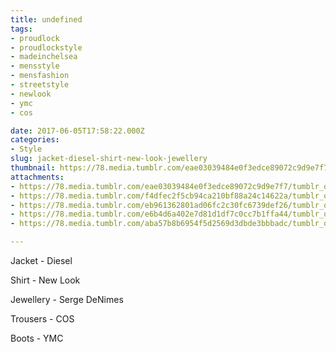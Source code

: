 ```yaml
---
title: undefined
tags:
- proudlock
- proudlockstyle
- madeinchelsea
- mensstyle
- mensfashion
- streetstyle
- newlook
- ymc
- cos

date: 2017-06-05T17:58:22.000Z
categories:
- Style
slug: jacket-diesel-shirt-new-look-jewellery
thumbnail: https://78.media.tumblr.com/eae03039484e0f3edce89072c9d9e7f7/tumblr_or35w90itJ1rhrm24o1_1280.jpg
attachments:
- https://78.media.tumblr.com/eae03039484e0f3edce89072c9d9e7f7/tumblr_or35w90itJ1rhrm24o1_1280.jpg
- https://78.media.tumblr.com/f4dfec2f5cb94ca210bf88a24c14622a/tumblr_or35w90itJ1rhrm24o2_1280.jpg
- https://78.media.tumblr.com/eb961362801ad06fc2c30fc6739def26/tumblr_or35w90itJ1rhrm24o3_1280.jpg
- https://78.media.tumblr.com/e6b4d6a402e7d81d1df7c0cc7b1ffa44/tumblr_or35w90itJ1rhrm24o4_1280.jpg
- https://78.media.tumblr.com/aba57b8b6954f5d2569d3dbde3bbbadc/tumblr_or35w90itJ1rhrm24o5_1280.jpg

---
```


Jacket - Diesel 

  Shirt - New Look 

  Jewellery - Serge DeNimes 

  Trousers - COS 

  Boots - YMC
